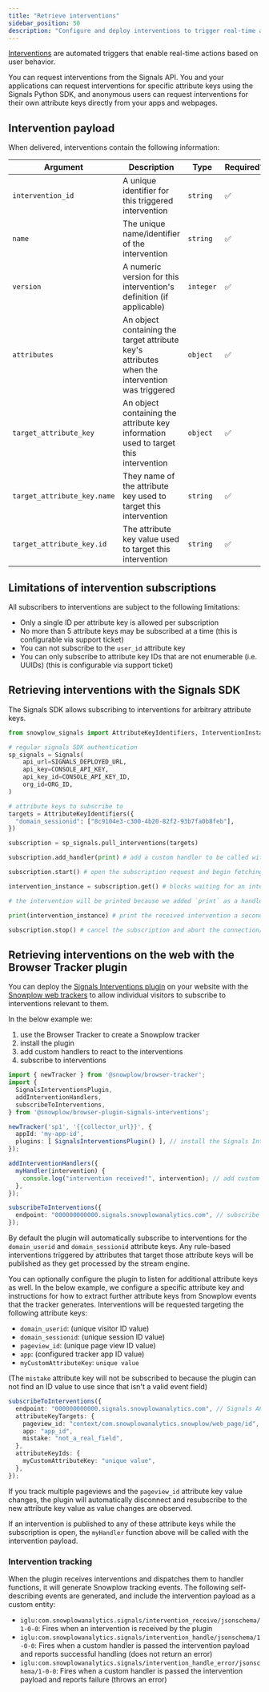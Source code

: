 ```yaml
---
title: "Retrieve interventions"
sidebar_position: 50
description: "Configure and deploy interventions to trigger real-time actions based on user attribute changes in Snowplow Signals."
---
```


[Interventions](/docs/signals/concepts/index.md#interventions) are automated triggers that enable real-time actions based on user behavior.

You can request interventions from the Signals API.
You and your applications can request interventions for specific attribute keys using the Signals Python SDK, and anonymous users can request interventions for their own attribute keys directly from your apps and webpages.

## Intervention payload

When delivered, interventions contain the following information:

| Argument                    | Description                                                                                    | Type      | Required? |
| --------------------------- | ---------------------------------------------------------------------------------------------- | --------- | --------- |
| `intervention_id`           | A unique identifier for this triggered intervention                                            | `string`  | ✅         |
| `name`                      | The unique name/identifier of the intervention                                                 | `string`  | ✅         |
| `version`                   | A numeric version for this intervention's definition (if applicable)                           | `integer` | ✅         |
| `attributes`                | An object containing the target attribute key's attributes when the intervention was triggered | `object`  | ✅         |
| `target_attribute_key`      | An object containing the attribute key information used to target this intervention            | `object`  | ✅         |
| `target_attribute_key.name` | They name of the attribute key used to target this intervention                                | `string`  | ✅         |
| `target_attribute_key.id`   | The attribute key value used to target this intervention                                       | `string`  | ✅         |

## Limitations of intervention subscriptions

All subscribers to interventions are subject to the following limitations:

- Only a single ID per attribute key is allowed per subscription
- No more than 5 attribute keys may be subscribed at a time (this is configurable via support ticket)
- You can not subscribe to the `user_id` attribute key
- You can only subscribe to attribute key IDs that are not enumerable (i.e. UUIDs) (this is configurable via support ticket)

<!-- TODO: per-ip connection limits? -->

## Retrieving interventions with the Signals SDK

The Signals SDK allows subscribing to interventions for arbitrary attribute keys.

```python
from snowplow_signals import AttributeKeyIdentifiers, InterventionInstance, Signals

# regular signals SDK authentication
sp_signals = Signals(
    api_url=SIGNALS_DEPLOYED_URL,
    api_key=CONSOLE_API_KEY,
    api_key_id=CONSOLE_API_KEY_ID,
    org_id=ORG_ID,
)

# attribute keys to subscribe to
targets = AttributeKeyIdentifiers({
  "domain_sessionid": ["8c9104e3-c300-4b20-82f2-93b7fa0b8feb"],
})

subscription = sp_signals.pull_interventions(targets)

subscription.add_handler(print) # add a custom handler to be called with each intervention received

subscription.start() # open the subscription request and begin fetching interventions as they are published

intervention_instance = subscription.get() # blocks waiting for an intervention

# the intervention will be printed because we added `print` as a handler above

print(intervention_instance) # print the received intervention a second time

subscription.stop() # cancel the subscription and abort the connection/background thread
```

## Retrieving interventions on the web with the Browser Tracker plugin

You can deploy the [Signals Interventions plugin](https://github.com/snowplow-incubator/signals-browser-plugin) <!-- TODO: Update URL to non-private repo --> on your website with the [Snowplow web trackers](/docs/sources/trackers/web-trackers/index.md) to allow individual visitors to subscribe to interventions relevant to them.

In the below example we:

1. use the Browser Tracker to create a Snowplow tracker
2. install the plugin
3. add custom handlers to react to the interventions
4. subscribe to interventions

```typescript
import { newTracker } from '@snowplow/browser-tracker';
import {
  SignalsInterventionsPlugin,
  addInterventionHandlers,
  subscribeToInterventions,
} from '@snowplow/browser-plugin-signals-interventions';

newTracker('sp1', '{{collector_url}}', {
  appId: 'my-app-id',
  plugins: [ SignalsInterventionsPlugin() ], // install the Signals Intervention plugin
});

addInterventionHandlers({
  myHandler(intervention) {
    console.log("intervention received!", intervention); // add custom handlers
  },
});

subscribeToInterventions({
  endpoint: "000000000000.signals.snowplowanalytics.com", // subscribe to interventions
});
```

By default the plugin will automatically subscribe to interventions for the `domain_userid` and `domain_sessionid` attribute keys.
Any rule-based interventions triggered by attributes that target those attribute keys will be published as they get processed by the stream engine.

You can optionally configure the plugin to listen for additional attribute keys as well.
In the below example, we configure a specific attribute key and instructions for how to extract further attribute keys from Snowplow events that the tracker generates.
Interventions will be requested targeting the following attribute keys:

- `domain_userid`: (unique visitor ID value)
- `domain_sessionid`: (unique session ID value)
- `pageview_id`: (unique page view ID value)
- `app`: (configured tracker app ID value)
- `myCustomAttributeKey`: `unique value`

(The `mistake` attribute key will not be subscribed to because the plugin can not find an ID value to use since that isn't a valid event field)

```typescript
subscribeToInterventions({
  endpoint: "000000000000.signals.snowplowanalytics.com", // Signals API endpoint
  attributeKeyTargets: {
    pageview_id: "context/com.snowplowanalytics.snowplow/web_page/id",
    app: "app_id",
    mistake: "not_a_real_field",
  },
  attributeKeyIds: {
    myCustomAttributeKey: "unique value",
  },
});
```

If you track multiple pageviews and the `pageview_id` attribute key value changes, the plugin will automatically disconnect and resubscribe to the new attribute key value as value changes are observed.

If an intervention is published to any of these attribute keys while the subscription is open, the `myHandler` function above will be called with the intervention payload.

### Intervention tracking

When the plugin receives interventions and dispatches them to handler functions, it will generate Snowplow tracking events.
The following self-describing events are generated, and include the intervention payload as a custom entity:

<!-- TODO: link to iglu central once published -->
- `iglu:com.snowplowanalytics.signals/intervention_receive/jsonschema/1-0-0`: Fires when an intervention is received by the plugin
- `iglu:com.snowplowanalytics.signals/intervention_handle/jsonschema/1-0-0`: Fires when a custom handler is passed the intervention payload and reports successful handling (does not return an error)
- `iglu:com.snowplowanalytics.signals/intervention_handle_error/jsonschema/1-0-0`: Fires when a custom handler is passed the intervention payload and reports failure (throws an error)
